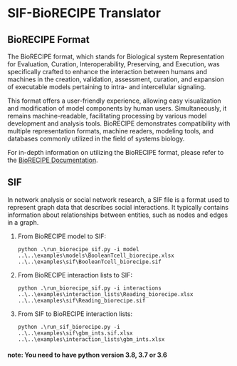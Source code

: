 # SIF-BioRECIPE Translator
## BioRECIPE Format

The BioRECIPE format, which stands for Biological system Representation for Evaluation, Curation, Interoperability, Preserving, and Execution, was specifically crafted to enhance the interaction between humans and machines in the creation, validation, assessment, curation, and expansion of executable models pertaining to intra- and intercellular signaling.

This format offers a user-friendly experience, allowing easy visualization and modification of model components by human users. Simultaneously, it remains machine-readable, facilitating processing by various model development and analysis tools. BioRECIPE demonstrates compatibility with multiple representation formats, machine readers, modeling tools, and databases commonly utilized in the field of systems biology.

For in-depth information on utilizing the BioRECIPE format, please refer to the [BioRECIPE Documentation](https://melody-biorecipe.readthedocs.io/en/latest/index.html).

## SIF
In network analysis or social network research, a SIF file is a format used to represent graph data that describes social interactions. It typically contains information about relationships between entities, such as nodes and edges in a graph.

1) From BioRECIPE model to SIF: 

   ```
   python .\run_biorecipe_sif.py -i model ..\..\examples\models\BooleanTcell_biorecipe.xlsx ..\..\examples\sif\BooleanTcell_biorecipe.sif
   ```

2) From BioRECIPE interaction lists to SIF:

    ```
    python .\run_biorecipe_sif.py -i interactions ..\..\examples\interaction_lists\Reading_biorecipe.xlsx ..\..\examples\sif\Reading_biorecipe.sif
    
    ```
    
3) From SIF to BioRECIPE interaction lists:

    ```
    python .\run_sif_biorecipe.py -i ..\..\examples\sif\gbm_ints.sif.xlsx ..\..\examples\interaction_lists\gbm_ints.xlsx
    
    ```
#### note: You need to have python version 3.8, 3.7 or 3.6
